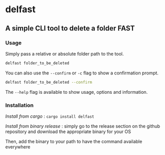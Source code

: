 # delfast

## A simple CLI tool to delete a folder FAST

### Usage

Simply pass a relative or absolute folder path to the tool.

```bash
delfast folder_to_be_deleted
```

You can also use the `--confirm` or `-c` flag to show a confirmation prompt.

```bash
delfast folder_to_be_deleted --confirm
```

The `--help` flag is available to show usage, options and information.

### Installation

_Install from cargo_ : `cargo install delfast`

_Install from binary release_ :
simply go to the release section on the github repository and download the appropriate binary for your OS

Then, add the binary to your path to have the command available everywhere
